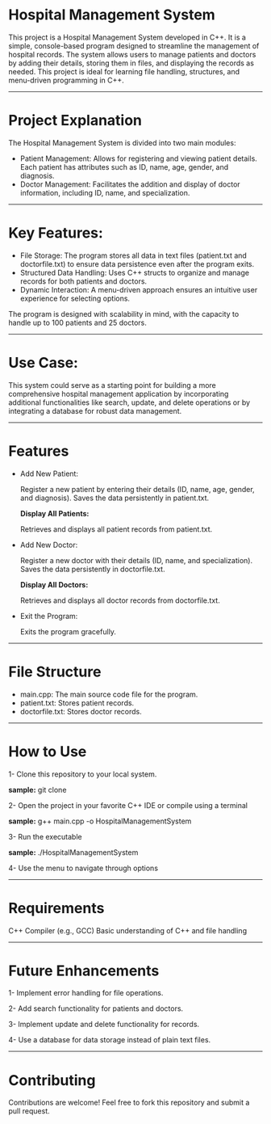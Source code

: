 # Hospital Management System

This project is a Hospital Management System developed in C++. It is a simple, console-based program designed to streamline the management of hospital records. The system allows users to manage patients and doctors by adding their details, storing them in files, and displaying the records as needed. This project is ideal for learning file handling, structures, and menu-driven programming in C++.

---

# Project Explanation
The Hospital Management System is divided into two main modules:

- Patient Management: Allows for registering and viewing patient details. Each patient has attributes such as ID, name, age, gender, and diagnosis.
- Doctor Management: Facilitates the addition and display of doctor information, including ID, name, and specialization.

---

# Key Features:
- File Storage: The program stores all data in text files (patient.txt and doctorfile.txt) to ensure data persistence even after the program exits.
- Structured Data Handling: Uses C++ structs to organize and manage records for both patients and doctors.
- Dynamic Interaction: A menu-driven approach ensures an intuitive user experience for selecting options.
  
The program is designed with scalability in mind, with the capacity to handle up to 100 patients and 25 doctors.

---

# Use Case:
This system could serve as a starting point for building a more comprehensive hospital management application by incorporating additional functionalities like search, update, and delete operations or by integrating a database for robust data management.

---

# Features
- Add New Patient:

  Register a new patient by entering their details (ID, name, age, gender, and diagnosis).
  Saves the data persistently in patient.txt.

  **Display All Patients:**

  Retrieves and displays all patient records from patient.txt.
- Add New Doctor:

  Register a new doctor with their details (ID, name, and specialization).
  Saves the data persistently in doctorfile.txt.
  
  **Display All Doctors:**

  Retrieves and displays all doctor records from doctorfile.txt.
- Exit the Program:

  Exits the program gracefully.

---

# File Structure
- main.cpp: The main source code file for the program.
- patient.txt: Stores patient records.
- doctorfile.txt: Stores doctor records.

---

# How to Use
1- Clone this repository to your local system.

  **sample:** git clone 
   
2- Open the project in your favorite C++ IDE or compile using a terminal 
   
   **sample:** g++ main.cpp -o HospitalManagementSystem

3- Run the executable
   
   **sample:** ./HospitalManagementSystem

4- Use the menu to navigate through options

---

# Requirements
C++ Compiler (e.g., GCC) Basic understanding of C++ and file handling

---

# Future Enhancements
1- Implement error handling for file operations. 

2- Add search functionality for patients and doctors. 

3- Implement update and delete functionality for records. 

4- Use a database for data storage instead of plain text files.

---

# Contributing
Contributions are welcome! Feel free to fork this repository and submit a pull request.
